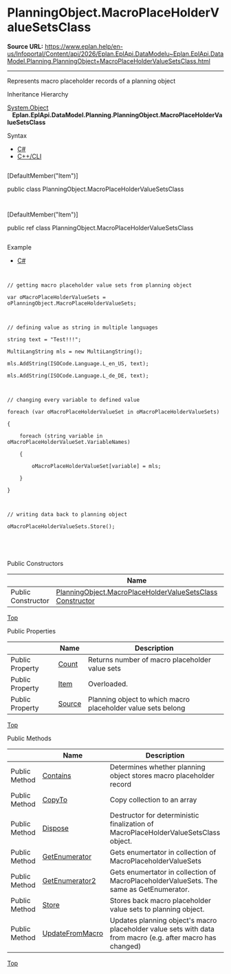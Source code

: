 # PlanningObject.MacroPlaceHolderValueSetsClass

**Source URL:** https://www.eplan.help/en-us/Infoportal/Content/api/2026/Eplan.EplApi.DataModelu~Eplan.EplApi.DataModel.Planning.PlanningObject+MacroPlaceHolderValueSetsClass.html

---

Represents macro placeholder records of a planning object

Inheritance Hierarchy

[System.Object](#)  
   **Eplan.EplApi.DataModel.Planning.PlanningObject.MacroPlaceHolderValueSetsClass**

Syntax

- [C#](#i-syntax-CS)
- [C++/CLI](#i-syntax-CPP2005)

```
```
[DefaultMember("Item")]

public class PlanningObject.MacroPlaceHolderValueSetsClass
```
```

```
```
[DefaultMember("Item")]

public ref class PlanningObject.MacroPlaceHolderValueSetsClass
```
```

Example

- [C#](#i-tab-content-484c3f00-6492-4743-b6fb-f7d00fea4ae4)

```


// getting macro placeholder value sets from planning object

var oMacroPlaceHolderValueSets = oPlanningObject.MacroPlaceHolderValueSets;



// defining value as string in multiple languages

string text = "Test!!!";

MultiLangString mls = new MultiLangString();

mls.AddString(ISOCode.Language.L_en_US, text);

mls.AddString(ISOCode.Language.L_de_DE, text);



// changing every variable to defined value

foreach (var oMacroPlaceHolderValueSet in oMacroPlaceHolderValueSets)

{

    foreach (string variable in oMacroPlaceHolderValueSet.VariableNames)

    {

        oMacroPlaceHolderValueSet[variable] = mls;

    }

}



// writing data back to planning object

oMacroPlaceHolderValueSets.Store();





```

Public Constructors

|  | Name | Description |
| --- | --- | --- |
| Public Constructor | [PlanningObject.MacroPlaceHolderValueSetsClass Constructor](Eplan.EplApi.DataModelu~Eplan.EplApi.DataModel.Planning.PlanningObject+MacroPlaceHolderValueSetsClass~_ctor.html) | Constructor |

[Top](#top)



Public Properties

|  | Name | Description |
| --- | --- | --- |
| Public Property | [Count](Eplan.EplApi.DataModelu~Eplan.EplApi.DataModel.Planning.PlanningObject+MacroPlaceHolderValueSetsClass~Count.html) | Returns number of macro placeholder value sets |
| Public Property | [Item](Eplan.EplApi.DataModelu~Eplan.EplApi.DataModel.Planning.PlanningObject+MacroPlaceHolderValueSetsClass~Item.html) | Overloaded. |
| Public Property | [Source](Eplan.EplApi.DataModelu~Eplan.EplApi.DataModel.Planning.PlanningObject+MacroPlaceHolderValueSetsClass~Source.html) | Planning object to which macro placeholder value sets belong |

[Top](#top)

Public Methods

|  | Name | Description |
| --- | --- | --- |
| Public Method | [Contains](Eplan.EplApi.DataModelu~Eplan.EplApi.DataModel.Planning.PlanningObject+MacroPlaceHolderValueSetsClass~Contains.html) | Determines whether planning object stores macro placeholder record |
| Public Method | [CopyTo](Eplan.EplApi.DataModelu~Eplan.EplApi.DataModel.Planning.PlanningObject+MacroPlaceHolderValueSetsClass~CopyTo.html) | Copy collection to an array |
| Public Method | [Dispose](Eplan.EplApi.DataModelu~Eplan.EplApi.DataModel.Planning.PlanningObject+MacroPlaceHolderValueSetsClass~Dispose().html) | Destructor for deterministic finalization of MacroPlaceHolderValueSetsClass object. |
| Public Method | [GetEnumerator](Eplan.EplApi.DataModelu~Eplan.EplApi.DataModel.Planning.PlanningObject+MacroPlaceHolderValueSetsClass~GetEnumerator.html) | Gets enumertator in collection of MacroPlaceholderValueSets |
| Public Method | [GetEnumerator2](Eplan.EplApi.DataModelu~Eplan.EplApi.DataModel.Planning.PlanningObject+MacroPlaceHolderValueSetsClass~GetEnumerator2.html) | Gets enumertator in collection of MacroPlaceholderValueSets. The same as GetEnumerator. |
| Public Method | [Store](Eplan.EplApi.DataModelu~Eplan.EplApi.DataModel.Planning.PlanningObject+MacroPlaceHolderValueSetsClass~Store.html) | Stores back macro placeholder value sets to planning object. |
| Public Method | [UpdateFromMacro](Eplan.EplApi.DataModelu~Eplan.EplApi.DataModel.Planning.PlanningObject+MacroPlaceHolderValueSetsClass~UpdateFromMacro.html) | Updates planning object's macro placeholder value sets with data from macro (e.g. after macro has changed) |

[Top](#top)
